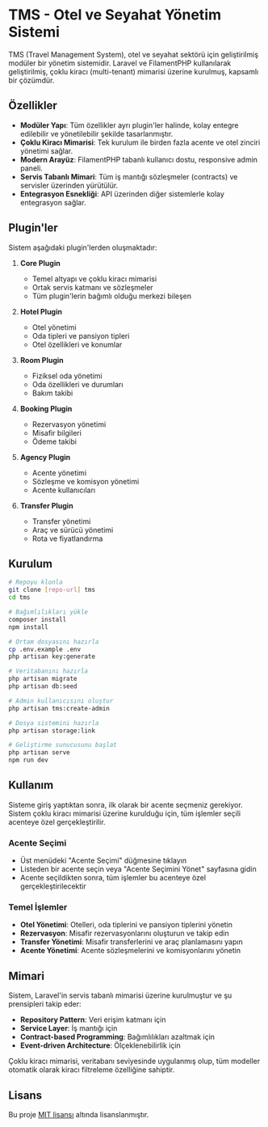 # TMS - Otel ve Seyahat Yönetim Sistemi

TMS (Travel Management System), otel ve seyahat sektörü için geliştirilmiş modüler bir yönetim sistemidir. Laravel ve FilamentPHP kullanılarak geliştirilmiş, çoklu kiracı (multi-tenant) mimarisi üzerine kurulmuş, kapsamlı bir çözümdür.

## Özellikler

- **Modüler Yapı**: Tüm özellikler ayrı plugin'ler halinde, kolay entegre edilebilir ve yönetilebilir şekilde tasarlanmıştır.
- **Çoklu Kiracı Mimarisi**: Tek kurulum ile birden fazla acente ve otel zinciri yönetimi sağlar.
- **Modern Arayüz**: FilamentPHP tabanlı kullanıcı dostu, responsive admin paneli.
- **Servis Tabanlı Mimari**: Tüm iş mantığı sözleşmeler (contracts) ve servisler üzerinden yürütülür.
- **Entegrasyon Esnekliği**: API üzerinden diğer sistemlerle kolay entegrasyon sağlar.

## Plugin'ler

Sistem aşağıdaki plugin'lerden oluşmaktadır:

1. **Core Plugin**
   - Temel altyapı ve çoklu kiracı mimarisi
   - Ortak servis katmanı ve sözleşmeler
   - Tüm plugin'lerin bağımlı olduğu merkezi bileşen

2. **Hotel Plugin**
   - Otel yönetimi
   - Oda tipleri ve pansiyon tipleri
   - Otel özellikleri ve konumlar

3. **Room Plugin**
   - Fiziksel oda yönetimi
   - Oda özellikleri ve durumları
   - Bakım takibi

4. **Booking Plugin**
   - Rezervasyon yönetimi
   - Misafir bilgileri
   - Ödeme takibi

5. **Agency Plugin**
   - Acente yönetimi
   - Sözleşme ve komisyon yönetimi
   - Acente kullanıcıları

6. **Transfer Plugin**
   - Transfer yönetimi
   - Araç ve sürücü yönetimi
   - Rota ve fiyatlandırma

## Kurulum

```bash
# Repoyu klonla
git clone [repo-url] tms
cd tms

# Bağımlılıkları yükle
composer install
npm install

# Ortam dosyasını hazırla
cp .env.example .env
php artisan key:generate

# Veritabanını hazırla
php artisan migrate
php artisan db:seed

# Admin kullanıcısını oluştur
php artisan tms:create-admin

# Dosya sistemini hazırla
php artisan storage:link

# Geliştirme sunucusunu başlat
php artisan serve
npm run dev
```

## Kullanım

Sisteme giriş yaptıktan sonra, ilk olarak bir acente seçmeniz gerekiyor. Sistem çoklu kiracı mimarisi üzerine kurulduğu için, tüm işlemler seçili acenteye özel gerçekleştirilir.

### Acente Seçimi

- Üst menüdeki "Acente Seçimi" düğmesine tıklayın
- Listeden bir acente seçin veya "Acente Seçimini Yönet" sayfasına gidin
- Acente seçildikten sonra, tüm işlemler bu acenteye özel gerçekleştirilecektir

### Temel İşlemler

- **Otel Yönetimi**: Otelleri, oda tiplerini ve pansiyon tiplerini yönetin
- **Rezervasyon**: Misafir rezervasyonlarını oluşturun ve takip edin
- **Transfer Yönetimi**: Misafir transferlerini ve araç planlamasını yapın
- **Acente Yönetimi**: Acente sözleşmelerini ve komisyonlarını yönetin

## Mimari

Sistem, Laravel'in servis tabanlı mimarisi üzerine kurulmuştur ve şu prensipleri takip eder:

- **Repository Pattern**: Veri erişim katmanı için
- **Service Layer**: İş mantığı için
- **Contract-based Programming**: Bağımlılıkları azaltmak için
- **Event-driven Architecture**: Ölçeklenebilirlik için

Çoklu kiracı mimarisi, veritabanı seviyesinde uygulanmış olup, tüm modeller otomatik olarak kiracı filtreleme özelliğine sahiptir.

## Lisans

Bu proje [MIT lisansı](LICENSE.md) altında lisanslanmıştır.